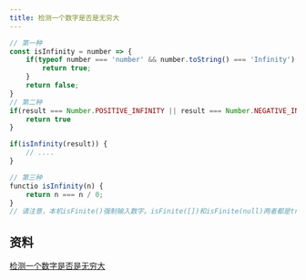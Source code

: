 ```yaml
---
title: 检测一个数字是否是无穷大
---
```


```js
// 第一种
const isInfinity = number => {
    if(typeof number === 'number' && number.toString() === 'Infinity') {
        return true;
    }
    return false;
}
// 第二种
if(result === Number.POSITIVE_INFINITY || result === Number.NEGATIVE_INFINITY) {
    return true
}

if(isInfinity(result)) {
    // ....
}

// 第三种
functio isInfinity(n) {
    return n === n / 0;
}
// 请注意，本机isFinite()强制输入数字。isFinite([])和isFinite(null)两者都是true。
```


## 资料
[检测一个数字是否是无穷大](https://qastack.cn/programming/4724555/how-do-i-check-if-a-number-evaluates-to-infinity)